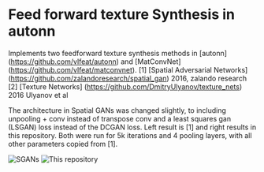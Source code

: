 # Feed forward texture Synthesis in autonn #

Implements two feedforward texture synthesis methods in [autonn] (https://github.com/vlfeat/autonn) and [MatConvNet] (https://github.com/vlfeat/matconvnet). 
[1] [Spatial Adversarial Networks] (https://github.com/zalandoresearch/spatial_gan) 2016, zalando research
[2] [Texture Networks] (https://github.com/DmitryUlyanov/texture_nets) 2016 Ulyanov et al

The architecture in Spatial GANs was changed slightly, to including unpooling + conv instead of transpose conv and a least squares gan (LSGAN) loss instead 
of the DCGAN loss. Left result is [1] and right results in this repository. Both were run for 5k iterations and 4 pooling layers, with all other parameters
copied from [1]. 

![SGANs](https://i.imgur.com/THtpVjL.jpg)
![This repository](https://i.imgur.com/BAAzmGR.jpg)

